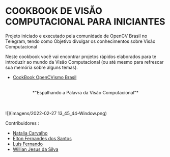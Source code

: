 # COOKBOOK DE VISÃO COMPUTACIONAL PARA INICIANTES


Projeto iniciado e executado pela comunidade de OpenCV Brasil no Telegram, tendo como Objetivo divulgar os conhecimentos sobre Visão Computacional

Neste cookbook você vai encontrar projetos rápidos elaborados para te introduzir ao mundo da Visão Computacional (ou até mesmo para refrescar sua memória sobre alguns temas).

- [CookBook OpenCVismo Brasil](https://grupo-opencv-br.github.io/)
<br><br>
<center>
*"Espalhando a Palavra da Visão Computacional"*
</center>
<br><br>

![](imagens/2022-02-27 13_45_44-Window.png)

Contribuidores :

- [Natalia Carvalho](https://www.linkedin.com/in/natalia-carvalho-02901798/)
- [Elton Fernandes dos Santos](https://www.linkedin.com/in/eltonfernandesdossantos/) 
- [Luis Fernando](https://www.linkedin.com/in/luisferreira13/)
- [Willian Jesus da Silva](https://www.linkedin.com/in/willian-jesus-da-silva/)


